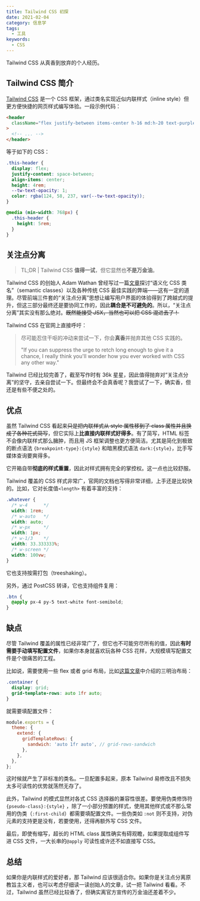 ```yaml
---
title: Tailwind CSS 初探
date: 2021-02-04
category: 信息学
tags:
  - 工具
keywords:
  - CSS
---
```


Tailwind CSS 从真香到放弃的个人经历。
<!-- more -->

## Tailwind CSS 简介

[Tailwind CSS](https://tailwindcss.com/) 是一个 CSS 框架，通过类名实现近似内联样式（inline style）但更方便快捷的网页样式编写体验。一段示例代码：

```html
<header
  className="flex justify-between items-center h-16 md:h-20 text-purple-600"
>
  <!-- ... -->
</header>
```

等于如下的 CSS：

```css
.this-header {
  display: flex;
  justify-content: space-between;
  align-items: center;
  height: 4rem;
  --tw-text-opacity: 1;
  color: rgba(124, 58, 237, var(--tw-text-opacity));
}

@media (min-width: 768px) {
  .this-header {
    height: 5rem;
  }
}
```

## 关注点分离

> TL;DR | Tailwind CSS **值得一试**，但它显然也**不是万金油**。

Tailwind CSS 的创始人 Adam Wathan 曾经写过一篇[文章](https://adamwathan.me/css-utility-classes-and-separation-of-concerns/)探讨“语义化 CSS 类名”（semantic classes）以及各种传统 CSS 最佳实践的弊端——这有一定的道理。尽管前端三件套的“关注点分离”思想让编写用户界面的体验得到了跨越式的提升，但这三部分最终还是要协同工作的，因此**耦合是不可避免的**。所以，“关注点分离”其实没有那么绝对。~~既然能接受 JSX，当然也可以把 CSS 混进去了！~~

Tailwind CSS 在官网上直接呼吁：

> 尽可能忍住干呕的冲动来尝试一下，你会**真香**并抛弃其他 CSS 实践的。
>
> "If you can suppress the urge to retch long enough to give it a chance, I really think you'll wonder how you ever worked with CSS any other way."

Tailwind 已经比较完善了，截至写作时有 36k 星星，因此值得抛弃对“关注点分离”的坚守，去亲自尝试一下。但最终会不会真香呢？我尝试了一下，确实香，但还是有些不便之处的。

## 优点

虽然 Tailwind CSS 看起来~~只是把内联样式从 style 属性移到了 class 属性并且换成了各种花式简写~~，但它实际上**比直接内联样式好得多**。有了简写，HTML 标签不会像内联样式那么臃肿，而且用 JS 框架调整也更方便简洁。尤其是简化到极致的断点语法 `{breakpoint-type}:{style}` 和暗黑模式语法 `dark:{style}`，比手写媒体查询要爽得多。

它开箱自带**彻底的样式重置**，因此对样式拥有完全的掌控权。这一点也比较舒服。

Tailwind 覆盖的 CSS 样式非常广，官网的文档也写得非常详细，上手还是比较快的。比如，它对长度值`<length>` 有着丰富的支持：

```css
.whatever {
  /* w-4      */
  width: 1rem;
  /* w-auto   */
  width: auto;
  /* w-px     */
  width: 1px;
  /* w-1/3    */
  width: 33.333333%;
  /* w-screen */
  width: 100vw;
}
```

它也支持按需打包（treeshaking）。

另外，通过 PostCSS 转译，它也支持组件复用：

```css
.btn {
  @apply px-4 py-5 text-white font-semibold;
}
```

## 缺点

尽管 Tailwind 覆盖的属性已经非常广了，但它也不可能穷尽所有的值，因此**有时需要手动填写配置文件**，如果你本身就喜欢玩各种 CSS 花样，大规模填写配置文件是个很痛苦的工程。

比如说，需要使用一些 flex 或者 grid 布局，比如[这篇文章](http://www.ruanyifeng.com/blog/2020/08/five-css-layouts-in-one-line.html)中介绍的三明治布局：

```css
.container {
  display: grid;
  grid-template-rows: auto 1fr auto;
}
```

就需要填配置文件：

```js
module.exports = {
  theme: {
    extend: {
      gridTemplateRows: {
        sandwich: 'auto 1fr auto', // grid-rows-sandwich
      },
    },
  },
};
```

这时候就产生了非标准的类名。一旦配置多起来，原本 Tailwind 易修改且不损失太多可读性的优势就荡然无存了。

此外，Tailwind 的模式显然对各式 CSS 选择器的兼容性很差。要使用伪类修饰符 `{pseudo-class}:{style}` ，除了一小部分预置的样式，使用其他样式或不那么常用的伪类（`:first-child`）都需要填配置文件。一些伪类如 `:not` 则不支持，对伪元素的支持更是没有，若要使用，还得再额外写 CSS 文件。

最后，即使有缩写，超长的 HTML class 属性确实有碍观瞻，如果提取成组件写进 CSS 文件，一大长串的`@apply` 可读性或许还不如直接写 CSS。

## 总结

如果你是内联样式的爱好者，那 Tailwind 应该很适合你。如果你是关注点分离原教旨主义者，也可以考虑仔细读一读创始人的文章，试一把 Tailwind 看看。不过，Tailwind 虽然已经比较香了，但确实离官方宣传的万金油还差着不少。
